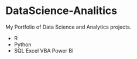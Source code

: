 # DataScience-Analitics
My Portfolio of Data Science and Analytics projects.

- R
- Python
- SQL
Excel
VBA
Power BI
